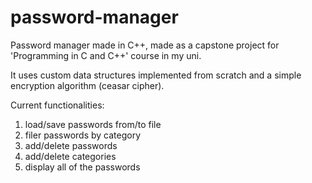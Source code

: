 # password-manager

Password manager made in C++, made as a capstone project for 'Programming in C and C++' course in my uni.

It uses custom data structures implemented from scratch and a simple encryption algorithm (ceasar cipher).

Current functionalities:
1. load/save passwords from/to file
2. filer passwords by category
3. add/delete passwords
4. add/delete categories
5. display all of the passwords
